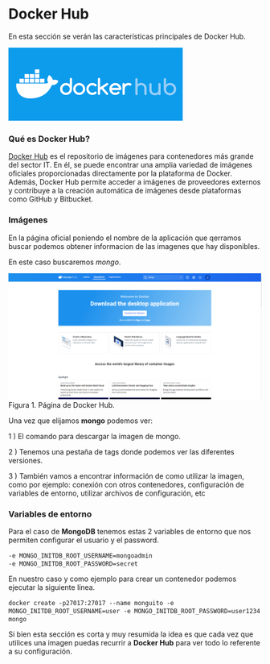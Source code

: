 # Docker Hub
En esta sección se verán las características principales de Docker Hub.

![docker hub](/img/dockerhub.png)

### Qué es Docker Hub?

[Docker Hub](https://hub.docker.com/) es el repositorio de imágenes para contenedores más grande del sector IT. En él, se puede encontrar una amplia variedad de imágenes oficiales proporcionadas directamente por la plataforma de Docker. Además, Docker Hub permite acceder a imágenes de proveedores externos y contribuye a la creación automática de imágenes desde plataformas como GitHub y Bitbucket.

### Imágenes

En la página oficial poniendo el nombre de la aplicación que qerramos buscar podemos obtener informacion de las imagenes que hay disponibles. 

En este caso buscaremos *mongo*.

![img mongo](/img/img%20docker%20hub.png)
Figura 1. Página de Docker Hub.

Una vez que elijamos **mongo** podemos ver:

1 ) El comando para descargar la imagen de mongo.

2 ) Tenemos una pestaña de tags donde podemos ver las diferentes versiones.

3 ) También vamos a encontrar información de como utilizar la imagen, como por ejemplo: conexión con otros contenedores, configuración de variables de entorno, utilizar archivos de configuración, etc

### Variables de entorno
Para el caso de **MongoDB** tenemos estas 2 variables de entorno que nos permiten configurar el usuario y el password.

```
-e MONGO_INITDB_ROOT_USERNAME=mongoadmin 
-e MONGO_INITDB_ROOT_PASSWORD=secret
```
En nuestro caso y como ejemplo para crear un contenedor podemos ejecutar la siguiente línea.

```
docker create -p27017:27017 --name monguito -e MONGO_INITDB_ROOT_USERNAME=user -e MONGO_INITDB_ROOT_PASSWORD=user1234 mongo 

```
Si bien esta sección es corta y muy resumida la idea es que cada vez que utilices una imagen puedas recurrir a **Docker Hub** para ver todo lo referente a su configuración.